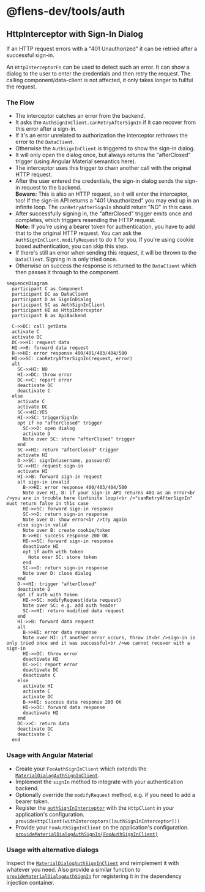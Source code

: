 # @flens-dev/tools/auth

## HttpInterceptor with Sign-In Dialog

If an HTTP request errors with a "401 Unauthorized" it can be retried after a successful sign-in.

An `HttpInterceptorFn` can be used to detect such an error.
It can show a dialog to the user to enter the credentials and then retry the request.
The calling component/data-client is not affected, it only takes longer to fullful the request.

### The Flow

- The interceptor catches an error from the backend.
- It asks the `AuthSignInClient.canRetryAfterSignIn` if it can recover from this error after a sign-in.
- If it's an error unrelated to authorization the interceptor rethrows the error to the `DataClient`.
- Otherwise the `AuthSignInClient` is triggered to show the sign-in dialog.
- It will only open the dialog once, but always returns the "afterClosed" trigger (using Angular Material semantics here).
- The interceptor uses this trigger to chain another call with the original HTTP request.
- After the user entered the credentials, the sign-in dialog sends the sign-in request to the backend.  
  **Beware:** This is also an HTTP request, so it will enter the interceptor, too!
  If the sign-in API returns a "401 Unauthorized" you may end up in an infinite loop.
  The `canRetryAfterSignIn` should return "NO" in this case.
- After successfully signing in, the "afterClosed" trigger emits once and completes, which triggers resending the HTTP request.  
  **Note:** If you're using a bearer token for authentication, you have to add that to the original HTTP request.
  You can ask the `AuthSignInClient.modifyRequest` to do it for you.
  If you're using cookie based authentication, you can skip this step.
- If there's still an error when sending this request, it will be thrown to the `DataClient`.
  Signing in is only tried once.
- Otherwise on success the response is returned to the `DataClient` which then passes it through to the component.

```mermaid
sequenceDiagram
  participant C as Component
  participant DC as DataClient
  participant D as SignInDialog
  participant SC as AuthSignInClient
  participant HI as HttpInterceptor
  participant B as ApiBackend

  C->>DC: call getData
  activate C
  activate DC
  DC->>HI: request data
  HI->>B: forward data request
  B->>HI: error response 400/401/403/404/500
  HI->>SC: canRetryAfterSignIn(request, error)
  alt
    SC->>HI: NO
    HI->>DC: throw error
    DC->>C: report error
    deactivate DC
    deactivate C
  else
    activate C
    activate DC
    SC->>HI:YES
    HI->>SC: triggerSignIn
    opt if no "afterClosed" trigger
      SC->>D: open dialog
      activate D
      Note over SC: store "afterClosed" trigger
    end
    SC->>HI: return "afterClosed" trigger
    activate HI
    D->>SC: signIn(username, password)
    SC->>HI: request sign-in
    activate HI
    HI->>B: forward sign-in request
    alt sign-in invalid
      B->>HI: error response 400/403/404/500
      Note over HI, B: if your sign-in API returns 401 as an error<br />you are in trouble here (infinite loop)<br />"canRetryAfterSignIn" must return false in this case
      HI->>SC: forward sign-in response
      SC->>D: return sign-in response
      Note over D: show error<br />try again
    else sign-in valid
      Note over B: create cookie/token
      B->>HI: success response 200 OK
      HI->>SC: forward sign-in response
      deactivate HI
      opt if auth with token
        Note over SC: store token
      end
      SC->>D: return sign-in response
      Note over D: close dialog
    end
    D->>HI: trigger "afterClosed"
    deactivate D
    opt if auth with token
      HI->>SC: modifyRequest(data request)
      Note over SC: e.g. add auth header
      SC->>HI: return modified data request
    end
    HI->>B: forward data request
    alt
      B->>HI: error data response
      Note over HI: if another error occurs, throw it<br />sign-in is only tried once and it was successful<br />we cannot recover with a sign-in
      HI->>DC: throw error
      deactivate HI
      DC->>C: report error
      deactivate DC
      deactivate C
    else
      activate HI
      activate C
      activate DC
      B->>HI: success data response 200 OK
      HI->>DC: forward data response
      deactivate HI
    end
    DC->>C: return data
    deactivate DC
    deactivate C
  end
```

### Usage with Angular Material

- Create your `FooAuthSignInClient` which extends the [`MaterialDialogAuthSignInClient`](./src/material-dialog/material-dialog-auth-sign-in.client.ts).
- Implement the `signIn` method to integrate with your authentication backend.
- Optionally override the `modifyRequest` method, e.g. if you need to add a bearer token.
- Register the [`authSignInInterceptor`](./src/auth-sign-in.interceptor.ts) with the `HttpClient` in your application's configuration.  
  `provideHttpClient(withInterceptors([authSignInInterceptor]))`
- Provide your `FooAuthSignInClient` on the application's configuration.  
  [`provideMaterialDialogAuthSignIn(FooAuthSignInClient)`](./src/material-dialog/provide-material-dialog-auth-sign-in.ts)

### Usage with alternative dialogs

Inspect the [`MaterialDialogAuthSignInClient`](./src/material-dialog/material-dialog-auth-sign-in.client.ts)
and reimplement it with whatever you need.
Also provide a similar function to [`provideMaterialDialogAuthSignIn`](./src/material-dialog/provide-material-dialog-auth-sign-in.ts)
for registering it in the dependency injection container.
